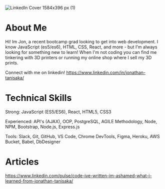 ![LinkedIn Cover 1584x396 px (1)](https://user-images.githubusercontent.com/96153171/174684108-919e3cf5-d61c-467a-be87-874037291898.png)


# About Me
Hi! Im Jon, a recent bootcamp grad looking to get into web development. I know JavaScript (es5/es6), HTML, CSS, React, and more - but I'm always looking for something new to learn! When I'm not coding you can find me tinkering with 3D printers or running my online shop where I sell my 3D prints.

Connect with me on linkedin!
https://www.linkedin.com/in/jonathan-tanisaka/

# Technical Skills
Strong: JavaScript (ES5/ES6), React, HTML5, CSS3

Experienced: API's (AJAX), OOP, PostgreSQL, AGILE Methodology, Node, NPM, Bootstrap, Node.js, Express.js

Tools: Slack, Git, GitHub, VS Code, Chrome DevTools, Figma, Heroku, AWS Bucket, Babel, DbDesigner
 
 # Articles
 https://www.linkedin.com/pulse/code-ive-written-im-ashamed-what-i-learned-from-jonathan-tanisaka/
<!--
**Jktanisaka/Jktanisaka** is a ✨ _special_ ✨ repository because its `README.md` (this file) appears on your GitHub profile.

Here are some ideas to get you started:

- 🔭 I’m currently working on ...
- 🌱 I’m currently learning ...
- 👯 I’m looking to collaborate on ...
- 🤔 I’m looking for help with ...
- 💬 Ask me about ...
- 📫 How to reach me: ...
- 😄 Pronouns: ...
- ⚡ Fun fact: ...
-->

